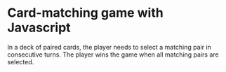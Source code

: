 # Card-matching game with Javascript 
In a deck of paired cards, the player needs to select a matching pair in consecutive turns. The player wins the game when all matching pairs are selected.
